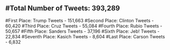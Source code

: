 #Total Number of Tweets: 393,289 
---
#First Place: Trump Tweets - 151,663
#Second Place: Clinton Tweets - 60,420
#Third Place: Cruz Tweets - 55,084
#Fourth Place: Rubio Tweets - 50,657
#Fifth Place: Sanders Tweets - 37,196
#Sixth Place: Jeb! Tweets - 22,834
#Seventh Place: Kasich Tweets - 8,604
#Last Place: Carson Tweets - 6,832
